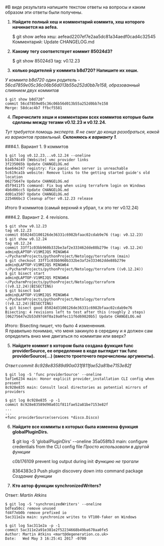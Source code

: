 #В виде результата напишите текстом ответы на вопросы и каким образом эти ответы были получены. 


1. **Найдите полный хеш и комментарий коммита, хеш которого начинается на aefea.**  

    $ git show aefea
    хеш: aefead2207ef7e2aa5dc81a34aedf0cad4c32545
    Комментарий: Update CHANGELOG.md  

2. **Какому тегу соответствует коммит 85024d3?**  

    $ git show 85024d3
    tag: v0.12.23  

3. **колько родителей у коммита b8d720? Напишите их хеши.<br/>**

*У коммита b8d720 один родитель - 56cd7859e05c36c06b56d013b55a252d0bb7e158, образованный слиянием двух коммитов*  

    $ git show b8d720^
    commit 56cd7859e05c36c06b56d013b55a252d0bb7e158
    Merge: 58dcac4b7 ffbcf5581  

4. **Перечислите хеши и комментарии всех коммитов которые были сделаны между тегами v0.12.23 и v0.12.24.**  

*Тут требуется помощь экcперта. Я не смог до конца разобраться, какой из вариантов правильный. **Склоняюсь к варианту 1**.* 

 ###4.1. Вариант 1. 9 коммитов  


    $ git log v0.12.23...v0.12.24 --oneline
    b14b74c49 [Website] vmc provider links
    3f235065b Update CHANGELOG.md
    6ae64e247 registry: Fix panic when server is unreachable
    5c619ca1b website: Remove links to the getting started guide's old location
    06275647e Update CHANGELOG.md
    d5f9411f5 command: Fix bug when using terraform login on Windows
    4b6d06cc5 Update CHANGELOG.md
    dd01a3507 Update CHANGELOG.md
    225466bc3 Cleanup after v0.12.23 release
Итого 9 коммитов (самый верхний я убрал, т.к это тег v0.12.24)  

 ###4.2. Вариант 2. 4 revisions.  

    $ git show v0.12.23
    tag v0.12.23
    commit 85024d3100126de36331c6982bfaac02cdab9e76 (tag: v0.12.23)
    $ git show v0.12.24
    tag v0.12.24
    commit 33ff1c03bb960b332be3af2e333462dde88b279e (tag: v0.12.24)
    admin@LAPTOP-V19MIJQS MINGW64 ~/PycharmProjects/pythonProject/Netology/terraform (main)
    $ git checkout 33ff1c03bb960b332be3af2e333462dde88b279e
    admin@LAPTOP-V19MIJQS MINGW64 ~/PycharmProjects/pythonProject/Netology/terraform ((v0.12.24))
    $ git bisect start
    admin@LAPTOP-V19MIJQS MINGW64 ~/PycharmProjects/pythonProject/Netology/terraform ((v0.12.24)|BISECTING)
    $ git bisect bad
    admin@LAPTOP-V19MIJQS MINGW64 ~/PycharmProjects/pythonProject/Netology/terraform ((v0.12.24)|BISECTING)
    $ git bisect good 85024d3100126de36331c6982bfaac02cdab9e76
    Bisecting: 4 revisions left to test after this (roughly 2 steps) 
    [06275647e2b53d97d4f0a19a0fec11f6d69820b5] Update CHANGELOG.md  
Итого: Bisecting пишет, что было 4 измененния.  
Я правильно понимаю, что меня закинуло в середину и я должен сам определить вниз мне двигаться по коммитам или вверх?

5. **Найдите коммит в котором была создана функция func providerSource, ее определение в коде выглядит так func providerSource(...) (вместо троеточего перечислены аргументы).**  

*Ответ:commit 8c928e83589d90a031f811fae52a81be7153e82f* 

    $ git log -S 'func providerSource' --oneline
    5af1e6234 main: Honor explicit provider_installation CLI config when present
    8c928e835 main: Consult local directories as potential mirrors of providers
    
    $ git log 8c928e835 -p -1
    commit 8c928e83589d90a031f811fae52a81be7153e82f
    ...
    ...
    +func providerSource(services *disco.Disco)  

6. **Найдите все коммиты в которых была изменена функция globalPluginDirs.**  
  
    $ git log -S 'globalPluginDirs' --oneline
    35a058fb3 main: configure credentials from the CLI config file
*Просто использовали в другой функции*

    c0b176109 prevent log output during init
*Функцию не трогали* 

    8364383c3 Push plugin discovery down into command package
*Создание функции*  

7. **Кто автор функции synchronizedWriters?**
    
Ответ: *Martin Atkins*  

    $ git log -S 'synchronizedWriters' --oneline
    bdfea50cc remove unused
    fd4f7eb0b remove prefixed io
    5ac311e2a main: synchronize writes to VT100-faker on Windows  

    $ git log 5ac311e2a -p -1
    commit 5ac311e2a91e381e2f52234668b49ba670aa0fe5
    Author: Martin Atkins <mart@degeneration.co.uk>
    Date:   Wed May 3 16:25:41 2017 -0700